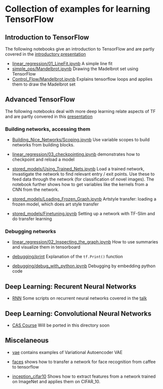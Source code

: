 # Collection of examples for learning TensorFlow

## Introduction to TensorFlow 
The following notebooks give an introduction to TensorFlow and are partly covered in the [introductory presentation](https://home.zhaw.ch/~dueo/bbs/files/TF_Introduction.pdf)
* [linear_regression/01_LineFit.ipynb](linear_regression/01_LineFit.ipynb) A simple line fit 
* [simple_ops/Mandelbrot.ipynb](simple_ops/Mandelbrot.ipynb) Drawing the Madelbrot set using TensorFlow
* [Control_Flow/Mandelbrot.ipynb](Control_Flow/Mandelbrot.ipynb) Explains tensorflow loops and applies them to draw the Madelbrot set

## Advanced TensorFlow
The following notebooks deal with more deep learning relate aspects of TF and are partly convered in this [presentation](https://home.zhaw.ch/~dueo/bbs/files/TF_DeepLearning.pptx.pdf)

### Building networks, accessing them
* [Building_Nice_Networks/Scoping.ipynb](Building_Nice_Networks/Scoping.ipynb) 
Use variable scopes to build networks from building blocks.

* [linear_regression/03_checkpointing.ipynb](linear_regression/03_checkpointing.ipynb) demonstrates how to checkpoint and reload a model

* [stored_models/Using_Trained_Nets.ipynb](stored_models/Using_Trained_Nets.ipynb) Load a trained network, invastigate the network to find relevant entry / exit points. Use these to feed data through the network (for classification of novel images). The notebook further shows how to get variables like the kernels from a CNN from the network.

* [stored_models/Loading_Frozen_Graph.ipynb](stored_models/Loading_Frozen_Graph.ipynb) Artstyle transfer: loading a frozen model, which does art style transfer

* [stored_models/Finetuning.ipynb](stored_models/Finetuning.ipynb) Setting up a network with TF-Slim and do transfer learning 

### Debugging networks
* [linear_regression/02_Inspecting_the_graph.ipynb](linear_regression/02_Inspecting_the_graph.ipynb) How to use summaries and visualize them in tensorboard

* [debugging/print](debugging/print.ipynb) Explanation of the `tf.Print()` function

* [debugging/debug_with_python.ipynb](debugging/debug_with_python.ipynb) Debugging by embedding python code

## Deep Learning: Recurent Neural Networks
* [RNN](RNN/) Some scripts on recurrent neural networks covered in the [talk](https://home.zhaw.ch/~dueo/bbs/files/BBS_RNN.pdf) 

## Deep Learning: Convolutional Neural Networks
* [CAS Course](https://github.com/oduerr/dl_cas/tree/master/day5/tensorflow) Will be ported in this directory soon

## Miscelaneous 
* [vae](vae/) contains examples of Variational Autoencoder VAE

* [faces](faces/) shows how to transfer a network for face recognition from caffee to tensorflow

* [inception_cifar10](inception_cifar10/) Shows how to extract features from a network trained on ImageNet and applies them on CIFAR_10.



